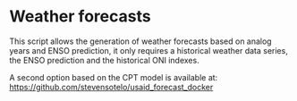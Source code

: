 # Weather forecasts

This script allows the generation of weather forecasts based on analog years and ENSO prediction, it only requires a historical weather data series, the ENSO prediction and the historical ONI indexes. 

A second option based on the CPT model is available at: <https://github.com/stevensotelo/usaid_forecast_docker>
